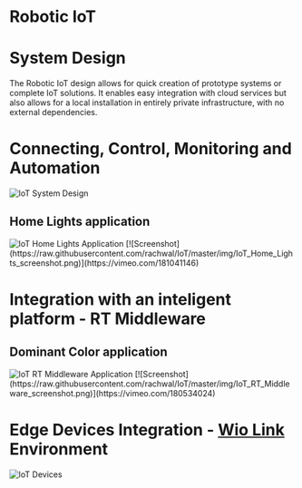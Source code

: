 # Robotic IoT

System Design
===============
The Robotic IoT design allows for quick creation of prototype systems or complete IoT solutions. 
It enables easy integration with cloud services but also allows for a local installation in entirely private infrastructure, 
with no external dependencies.

Connecting, Control, Monitoring and Automation
===============
<img src="https://raw.githubusercontent.com/rachwal/IoT/master/img/IoT_Design.png" alt="IoT System Design"/>
<br/>

Home Lights application
---------------
<img src="https://raw.githubusercontent.com/rachwal/IoT/master/img/IoT_Home_Lights.png" alt="IoT Home Lights Application"/>
[![Screenshot](https://raw.githubusercontent.com/rachwal/IoT/master/img/IoT_Home_Lights_screenshot.png)](https://vimeo.com/181041146)

Integration with an inteligent platform - RT Middleware
===============

Dominant Color application
---------------
<img src="https://raw.githubusercontent.com/rachwal/IoT/master/img/IoT_RT_Middleware.png" alt="IoT RT Middleware Application"/>
[![Screenshot](https://raw.githubusercontent.com/rachwal/IoT/master/img/IoT_RT_Middleware_screenshot.png)](https://vimeo.com/180534024)

Edge Devices Integration - [Wio Link](https://github.com/Seeed-Studio/Wio_Link) Environment
===============
<img src="https://raw.githubusercontent.com/rachwal/IoT/master/img/IoT_Devices.png" alt="IoT Devices"/>